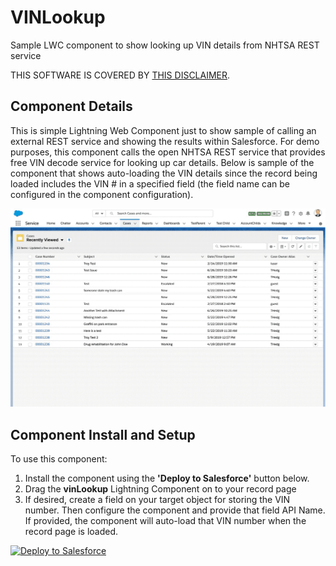 # VINLookup
Sample LWC component to show looking up VIN details from NHTSA REST service

THIS SOFTWARE IS COVERED BY [THIS DISCLAIMER](https://raw.githubusercontent.com/thedges/Disclaimer/master/disclaimer.txt).

## Component Details
This is simple Lightning Web Component just to show sample of calling an external REST service and showing the results within Salesforce. For demo purposes, this component calls the open NHTSA REST service that provides free VIN decode service for looking up car details. Below is sample of the component that shows auto-loading the VIN details since the record being loaded includes the VIN # in a specified field (the field name can be configured in the component configuration).

![alt text](https://github.com/thedges/VINLookup/blob/master/VINLookup.gif "Sample Image")

## Component Install and Setup

To use this component:
1. Install the component using the **'Deploy to Salesforce'** button below.
2. Drag the **vinLookup** Lightning Component on to your record page
3. If desired, create a field on your target object for storing the VIN number. Then configure the component and provide that field API Name. If provided, the component will auto-load that VIN number when the record page is loaded.

<a href="https://githubsfdeploy.herokuapp.com">
  <img alt="Deploy to Salesforce"
       src="https://raw.githubusercontent.com/afawcett/githubsfdeploy/master/deploy.png">
</a>
